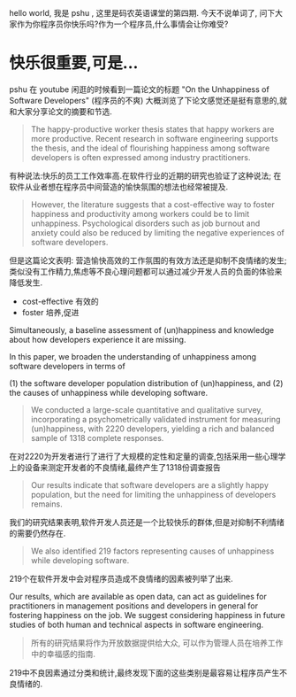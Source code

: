 
hello world, 我是 pshu , 这里是码农英语课堂的第四期.
今天不说单词了, 问下大家作为你程序员你快乐吗?作为一个程序员,什么事情会让你难受?


# 快乐很重要,可是...

pshu 在 youtube 闲逛的时候看到一篇论文的标题 "On the Unhappiness of Software Developers" (程序员的不爽)
大概浏览了下论文感觉还是挺有意思的,就和大家分享论文的摘要和节选.


> The happy-productive worker thesis states that happy workers are more productive. Recent research in software engineering supports the thesis, and the ideal of flourishing happiness among software developers is often expressed among industry practitioners. 

有种说法:快乐的员工工作效率高.在软件行业的近期的研究也验证了这种说法; 在软件从业者想在程序员中间营造的愉快氛围的想法也经常被提及.

> However, the literature suggests that a cost-effective way to foster happiness and productivity among workers could be to limit unhappiness. Psychological disorders such as job burnout and anxiety could also be reduced by limiting the negative experiences of software developers. 

但是这篇论文表明: 营造愉快高效的工作氛围的有效方法还是抑制不良情绪的发生; 类似没有工作精力,焦虑等不良心理问题都可以通过减少开发人员的负面的体验来降低发生.

* cost-effective 有效的
* foster 培养,促进



Simultaneously, a baseline assessment of (un)happiness and knowledge about how developers experience it are missing. 


In this paper, we broaden the understanding of unhappiness among software developers in terms of 

(1) the software developer population distribution of (un)happiness, and 
(2) the causes of unhappiness while developing software. 

> We conducted a large-scale quantitative and qualitative survey, incorporating a psychometrically validated instrument for measuring (un)happiness, with 2220 developers, yielding a rich and balanced sample of 1318 complete responses. 

在对2220为开发者进行了进行了大规模的定性和定量的调查,包括采用一些心理学上的设备来测定开发者的不良情绪,最终产生了1318份调查报告

> Our results indicate that software developers are a slightly happy population,
but the need for limiting the unhappiness of developers remains. 

我们的研究结果表明,软件开发人员还是一个比较快乐的群体,但是对抑制不利情绪的需要仍然存在.


> We also identified 219 factors representing causes of unhappiness while developing software. 

219个在软件开发中会对程序员造成不良情绪的因素被列举了出来.

Our results, which are available as open data, can act as guidelines for practitioners in management positions and developers in general for fostering happiness on the job. We suggest considering happiness in future studies of both human and technical aspects in software engineering. 

> 所有的研究结果将作为开放数据提供给大众, 可以作为管理人员在培养工作中的幸福感的指南.


219中不良因素通过分类和统计,最终发现下面的这些类别是最容易让程序员产生不良情绪的.

